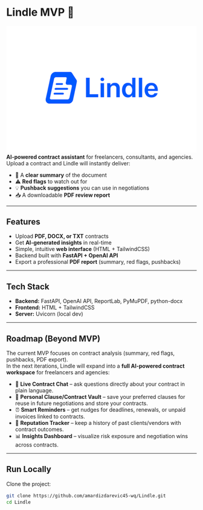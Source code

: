 # Lindle MVP 🚀
![Lindle Logo](lindle-logo-transparent.png)
**AI-powered contract assistant** for freelancers, consultants, and agencies.  
Upload a contract and Lindle will instantly deliver:  
- 📄 A **clear summary** of the document  
- ⚠️ **Red flags** to watch out for  
- 💡 **Pushback suggestions** you can use in negotiations  
- 📥 A downloadable **PDF review report**  

---

## Features
- Upload **PDF, DOCX, or TXT** contracts  
- Get **AI-generated insights** in real-time  
- Simple, intuitive **web interface** (HTML + TailwindCSS)  
- Backend built with **FastAPI + OpenAI API**  
- Export a professional **PDF report** (summary, red flags, pushbacks)  

---

## Tech Stack
- **Backend:** FastAPI, OpenAI API, ReportLab, PyMuPDF, python-docx  
- **Frontend:** HTML + TailwindCSS  
- **Server:** Uvicorn (local dev)
  
---

## Roadmap (Beyond MVP)

The current MVP focuses on contract analysis (summary, red flags, pushbacks, PDF export).  
In the next iterations, Lindle will expand into a **full AI-powered contract workspace** for freelancers and agencies:

- 💬 **Live Contract Chat** – ask questions directly about your contract in plain language.  
- 📂 **Personal Clause/Contract Vault** – save your preferred clauses for reuse in future negotiations and store your contracts.  
- ⏰ **Smart Reminders** – get nudges for deadlines, renewals, or unpaid invoices linked to contracts.  
- 🤝 **Reputation Tracker** – keep a history of past clients/vendors with contract outcomes.  
- 📊 **Insights Dashboard** – visualize risk exposure and negotiation wins across contracts.  

---

## Run Locally

Clone the project:

```bash
git clone https://github.com/amardizdarevic45-wq/Lindle.git
cd Lindle

